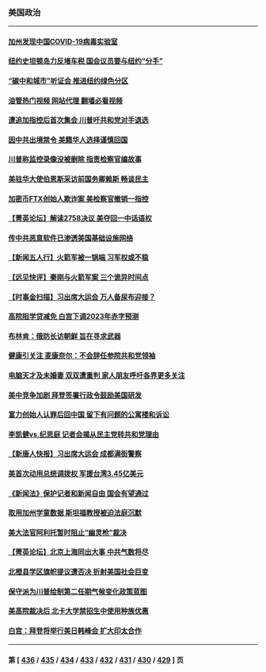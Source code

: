### 美国政治
---
#### [加州发现中国COVID-19病毒实验室](../../pages/ncid1078159/n14044978.md?07312045) 
#### [纽约史坦顿岛力反堵车税 国会议员要与纽约“分手”](../../pages/ncid1078159/n14044870.md?07312045) 
#### [“碳中和城市”听证会 推进纽约绿色分区](../../pages/ncid1078159/n14044890.md?07312045) 
#### [油管热门视频 网站代理 翻墙必看视频](http://138.2.39.72:81/youtube.html?epic-marker?07312045)
#### [遭追加指控后首次集会 川普吁共和党对手退选](../../pages/ncid1078159/n14044781.md?07312045) 
#### [因中共出境禁令 美籍华人选择谨慎回国](../../pages/ncid1078159/n14044647.md?07312045) 
#### [川普称监控录像没被删除 指责检察官编故事](../../pages/ncid1078159/n14044670.md?07312045) 
#### [美驻华大使伯恩斯采访前国务卿赖斯 畅谈民主](../../pages/ncid1078159/n14040084.md?07312045) 
#### [加密币FTX创始人欺诈案 美检察官撤销一指控](../../pages/ncid1078159/n14043205.md?07312045) 
#### [【菁英论坛】解读2758决议 美夺回一中话语权](../../pages/ncid1078159/n14044301.md?07312045) 
#### [传中共恶意软件已渗透美国基础设施网络](../../pages/ncid1078159/n14044322.md?07312045) 
#### [【新闻五人行】火箭军被一锅端 习军权或不稳](../../pages/ncid1078159/n14044293.md?07312045) 
#### [【远见快评】秦刚与火箭军案 三个诡异时间点](../../pages/ncid1078159/n14044219.md?07312045) 
#### [【时事金扫描】习出席大运会 万人备尿布迎接？](../../pages/ncid1078159/n14044288.md?07312045) 
#### [高院阻学贷减免 白宫下调2023年赤字预测](../../pages/ncid1078159/n14044189.md?07312045) 
#### [布林肯：俄防长访朝鲜 旨在寻求武器](../../pages/ncid1078159/n14044208.md?07312045) 
#### [健康引关注 麦康奈尔：不会辞任参院共和党领袖](../../pages/ncid1078159/n14043845.md?07312045) 
#### [电脑天才及未婚妻 双双遭重判 家人朋友呼吁各界更多关注](../../pages/ncid1078159/n14044152.md?07312045) 
#### [美中竞争加剧 拜登签署行政令鼓励美国研发](../../pages/ncid1078159/n14043855.md?07312045) 
#### [富力创始人认罪后回中国 留下有问题的公寓楼和诉讼](../../pages/ncid1078159/n14044107.md?07312045) 
#### [李凯健vs.纪思庭 记者会揭从民主党转共和党理由](../../pages/ncid1078159/n14044027.md?07312045) 
#### [【新唐人快报】习出席大运会 成都满街警察](../../pages/ncid1078159/n14043925.md?07312045) 
#### [美首次动用总统调拨权 军援台湾3.45亿美元](../../pages/ncid1078159/n14043866.md?07312045) 
#### [《新闻法》保护记者和新闻自由 国会有望通过](../../pages/ncid1078159/n14043978.md?07312045) 
#### [取用加州学童数据  斯坦福教授被迫法庭沉默](../../pages/ncid1078159/n14043931.md?07312045) 
#### [美大法官阿利托暂时阻止“幽灵枪”裁决](../../pages/ncid1078159/n14043867.md?07312045) 
#### [【菁英论坛】北京上海同出大事 中共气数将尽](../../pages/ncid1078159/n14043888.md?07312045) 
#### [北橙县学区旗帜提议遭否决 折射美国社会巨变](../../pages/ncid1078159/n14043854.md?07312045) 
#### [保守派为川普绘制第二任期气候变化政策蓝图](../../pages/ncid1078159/n14043857.md?07312045) 
#### [美高院裁决后 北卡大学禁招生中使用种族优惠](../../pages/ncid1078159/n14043831.md?07312045) 
#### [白宫：拜登将举行美日韩峰会 扩大印太合作](../../pages/ncid1078159/n14043842.md?07312045) 

---
#### 第 [ [436](./436.md?07312045) / [435](./435.md?07312045) / [434](./434.md?07312045) / [433](./433.md?07312045) / [432](./432.md?07312045) / [431](./431.md?07312045) / [430](./430.md?07312045) / [429](./429.md?07312045) ] 页
